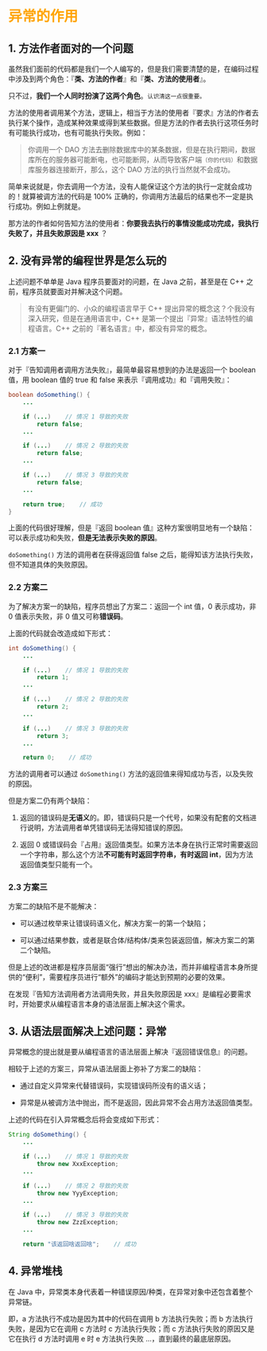 # <font color="orange">异常的作用</font>

## 1. 方法作者面对的一个问题

虽然我们面前的代码都是我们一个人编写的，但是我们需要清楚的是，在编码过程中涉及到两个角色：『**类、方法的作者**』和『**类、方法的使用者**』。

只不过，**我们一个人同时扮演了这两个角色**。<small>认识清这一点很重要。</small>

方法的使用者调用某个方法，逻辑上，相当于方法的使用者『要求』方法的作者去执行某个操作，造成某种效果或得到某些数据。但是方法的作者去执行这项任务时有可能执行成功，也有可能执行失败。例如：

> 你调用一个 DAO 方法去删除数据库中的某条数据，但是在执行期间，数据库所在的服务器可能断电，也可能断网，从而导致客户端<small>（你的代码）</small>和数据库服务器连接断开，那么，这个 DAO 方法的执行当然就不会成功。

简单来说就是，你去调用一个方法，没有人能保证这个方法的执行一定就会成功的！就算被调方法的代码是 100% 正确的，你调用方法最后的结果也不一定是执行成功。例如上例就是。

那方法的作者如何告知方法的使用者：**你要我去执行的事情没能成功完成，我执行失败了，并且失败原因是 xxx** ？


## 2. 没有异常的编程世界是怎么玩的

上述问题不单单是 Java 程序员要面对的问题，在 Java 之前，甚至是在 C++ 之前，程序员就要面对并解决这个问题。

> 有没有更偏门的、小众的编程语言早于 C++ 提出异常的概念这？个我没有深入研究，但是在通用语言中，C++ 是第一个提出『异常』语法特性的编程语言。C++ 之前的『著名语言』中，都没有异常的概念。

### 2.1 方案一

对于『告知调用者调用方法失败』，最简单最容易想到的办法是返回一个 boolean 值，用 boolean 值的 true 和 false 来表示『调用成功』和『调用失败』：

```java
boolean doSomething() {
    ...

    if (...)    // 情况 1 导致的失败
        return false;
    ...

    if (...)    // 情况 2 导致的失败
        return false;
    ...

    if (...)    // 情况 3 导致的失败
        return false;
    ...

    return true;    // 成功
}
```

上面的代码很好理解，但是『返回 boolean 值』这种方案很明显地有一个缺陷：可以表示成功和失败，**但是无法表示失败的原因**。

`doSomething()` 方法的调用者在获得返回值 false 之后，能得知该方法执行失败，但不知道具体的失败原因。


### 2.2 方案二

为了解决方案一的缺陷，程序员想出了方案二：返回一个 int 值，0 表示成功，非 0 值表示失败，非 0 值又可称**错误码**。

上面的代码就会改造成如下形式：

```java
int doSomething() {
    ...

    if (...)    // 情况 1 导致的失败
        return 1;
    ...

    if (...)    // 情况 2 导致的失败
        return 2;
    ...

    if (...)    // 情况 3 导致的失败
        return 3;
    ...

    return 0;    // 成功
```

方法的调用者可以通过 `doSomething()` 方法的返回值来得知成功与否，以及失败的原因。

但是方案二仍有两个缺陷：

1. 返回的错误码是**无语义**的。即，错误码只是一个代号，如果没有配套的文档进行说明，方法调用者单凭错误码无法得知错误的原因。

2. 返回 0 或错误码会『占用』返回值类型。如果方法本身在执行正常时需要返回一个字符串，那么这个方法**不可能有时返回字符串，有时返回 int**，因为方法返回值类型只能有一个。

### 2.3 方案三

方案二的缺陷不是不能解决：

- 可以通过枚举来让错误码语义化，解决方案一的第一个缺陷；

- 可以通过结果参数，或者是联合体/结构体/类来包装返回值，解决方案二的第二个缺陷。

但是上述的改进都是程序员层面“强行”想出的解决办法，而并非编程语言本身所提供的“便利”，需要程序员进行“额外”的编码才能达到预期的必要的效果。

在发现『告知方法调用者方法调用失败，并且失败原因是 xxx』是编程必要需求时，开始要求从编程语言本身的语法层面上解决这个需求。


## 3. 从语法层面解决上述问题：异常

异常概念的提出就是要从编程语言的语法层面上解决『返回错误信息』的问题。

相较于上述的方案三，异常从语法层面上弥补了方案二的缺陷：

- 通过自定义异常来代替错误码，实现错误码所没有的语义话；

- 异常是从被调方法中抛出，而不是返回，因此异常不会占用方法返回值类型。

上述的代码在引入异常概念后将会变成如下形式：

```java
String doSomething() {
    ...

    if (...)    // 情况 1 导致的失败
        throw new XxxException;
    ...

    if (...)    // 情况 2 导致的失败
        throw new YyyException;
    ...

    if (...)    // 情况 3 导致的失败
        throw new ZzzException;
    ...

    return "该返回啥返回啥";    // 成功
```

## 4. 异常堆栈 

在 Java 中，异常类本身代表着一种错误原因/种类，在异常对象中还包含着整个异常链。

即，a 方法执行不成功是因为其中的代码在调用 b 方法执行失败；而 b 方法执行失败，是因为它在调用 c 方法时 c 方法执行失败；而 c 方法执行失败的原因又是它在执行 d 方法时调用 e 时 e 方法执行失败 ...，直到最终的最底层原因。

